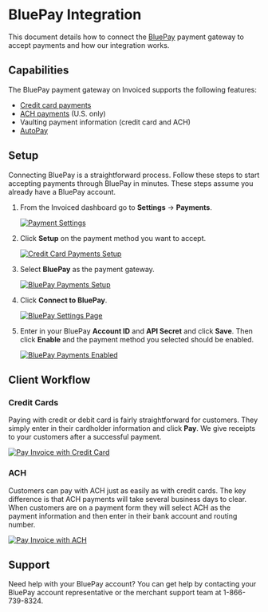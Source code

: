 # BluePay Integration

This document details how to connect the [BluePay](https://bluepay.com) payment gateway to accept payments and how our integration works.

## Capabilities

The BluePay payment gateway on Invoiced supports the following features:

- [Credit card payments](/docs/payments/card)
- [ACH payments](/docs/payments/ach) (U.S. only)
- Vaulting payment information (credit card and ACH)
- [AutoPay](/docs/payments/autopay)

## Setup

Connecting BluePay is a straightforward process. Follow these steps to start accepting payments through BluePay in minutes. These steps assume you already have a BluePay account.

1. From the Invoiced dashboard go to **Settings** &rarr; **Payments**.

   [![Payment Settings](/docs/img/payment-settings.png)](/docs/img/payment-settings.png)

2. Click **Setup** on the payment method you want to accept.

   [![Credit Card Payments Setup](/docs/img/credit-card-payment-setup.png)](/docs/img/credit-card-payment-setup.png)

3. Select **BluePay** as the payment gateway.

   [![BluePay Payments Setup](/docs/img/bluepay-setup.png)](/docs/img/bluepay-setup.png)

4. Click **Connect to BluePay**.

   [![BluePay Settings Page](/docs/img/bluepay-connect.png)](/docs/img/bluepay-connect.png)

5. Enter in your BluePay **Account ID** and **API Secret** and click **Save**. Then click **Enable** and the payment method you selected should be enabled.

   [![BluePay Payments Enabled](/docs/img/bluepay-enabled.png)](/docs/img/bluepay-enabled.png)

## Client Workflow

### Credit Cards

Paying with credit or debit card is fairly straightforward for customers. They simply enter in their cardholder information and click **Pay**. We give receipts to your customers after a successful payment.

[![Pay Invoice with Credit Card](/docs/img/pay-invoice-credit-card.png)](/docs/img/pay-invoice-credit-card.png)

### ACH

Customers can pay with ACH just as easily as with credit cards. The key difference is that ACH payments will take several business days to clear. When customers are on a payment form they will select ACH as the payment information and then enter in their bank account and routing number.

[![Pay Invoice with ACH](/docs/img/pay-invoice-ach.png)](/docs/img/pay-invoice-ach.png)

## Support

Need help with your BluePay account? You can get help by contacting your BluePay account representative or the merchant support team at 1-866-739-8324.